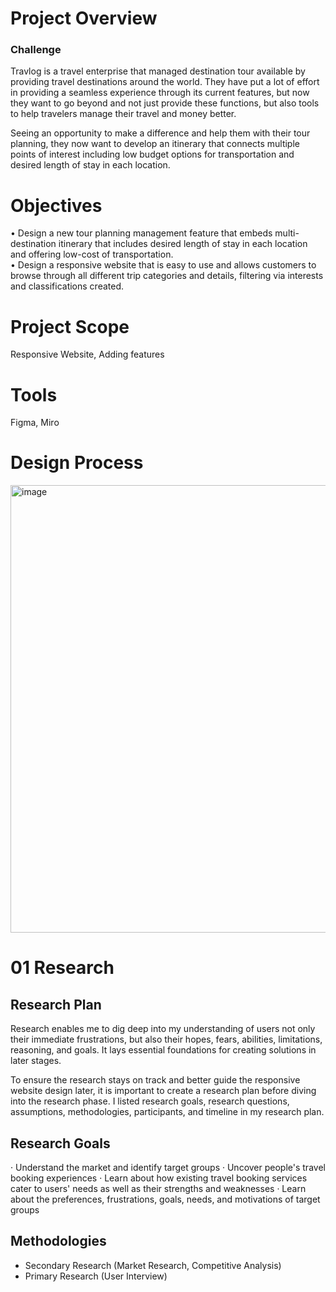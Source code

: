 # Project Overview
### Challenge

Travlog is a travel enterprise that managed 
destination tour available by providing
travel destinations around the world. They have
put a lot of effort in providing a seamless experience
through its current features, but now they want to
go beyond and not just provide these functions, but also
tools to help travelers manage their travel and money better.

Seeing an opportunity to make a difference and help
them with their tour planning, they now want to develop
an itinerary that connects multiple points of interest including
low budget options for transportation and desired length of stay in each location.

# Objectives
• Design a new tour planning management feature that embeds
	multi-destination itinerary that includes desired length of stay in each location and offering low-cost of transportation. <br>
• Design a responsive website that is easy to use and allows customers to browse through all different trip categories
and details, filtering via interests and classifications created.

# Project Scope
Responsive Website, Adding features 

# Tools
Figma, Miro

# Design Process
<img width="716" alt="image" src="https://github.com/i252-hub/Travel-Planner-Site/assets/74281449/8b6a2ce5-09ee-4b0a-885f-515a4644b59e">


# 01 Research
## Research Plan
Research enables me to dig deep into my understanding of users
not only their immediate frustrations, but also their hopes, fears, abilities, limitations, reasoning, and goals. It lays essential foundations for creating solutions
in later stages. <br>
 
To ensure the research stays on track and better guide the responsive website
design later, it is important to create a research plan before diving into the
research phase. I listed research goals, research questions, assumptions,
methodologies, participants, and timeline in my research plan.

## Research Goals
· Understand the market and identify target groups
· Uncover people's travel booking experiences
· Learn about how existing travel booking services cater to users' needs as well as their strengths and weaknesses
· Learn about the preferences, frustrations, goals, needs, and motivations of target groups

## Methodologies
 - Secondary Research (Market Research, Competitive Analysis)
 - Primary Research (User Interview)






